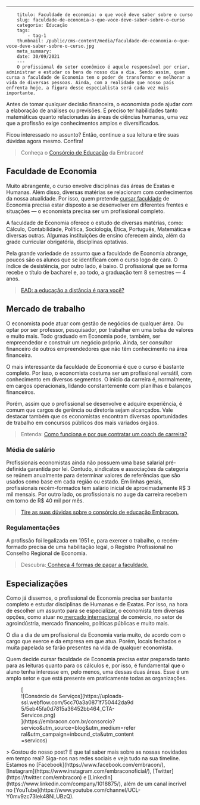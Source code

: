 ---
        titulo: Faculdade de economia: o que você deve saber sobre o curso
        slug: faculdade-de-economia-o-que-voce-deve-saber-sobre-o-curso
        categoria: Educação
        tags:
            - tag-1
        thumbnail: /public/cms-content/media/faculdade-de-economia-o-que-voce-deve-saber-sobre-o-curso.jpg
        meta_summary: 
        date: 30/09/2021
        ---
        O profissional do setor econômico é aquele responsável por criar, administrar e estudar os bens do nosso dia a dia. Sendo assim, quem cursa a faculdade de Economia tem o poder de transformar e melhorar a vida de diversas pessoas. Ainda, com a realidade que nosso país enfrenta hoje, a figura desse especialista será cada vez mais importante.

Antes de tomar qualquer decisão financeira, o economista pode ajudar com a elaboração de análises ou previsões. É preciso ter habilidades tanto matemáticas quanto relacionadas às áreas de ciências humanas, uma vez que a profissão exige conhecimentos amplos e diversificados.

Ficou interessado no assunto? Então, continue a sua leitura e tire suas dúvidas agora mesmo. Confira!

> Conheça o [Consórcio de Educação](https://www.embracon.com.br/consorcio-servicos) da Embracon!

Faculdade de Economia
---------------------

Muito abrangente, o curso envolve disciplinas das áreas de Exatas e Humanas. Além disso, diversas matérias se relacionam com conhecimentos da nossa atualidade. Por isso, quem pretende [cursar faculdade](https://www.embracon.com.br/blog/educacao-saiba-como-investir-na-sua) de Economia precisa estar disposto a se desenvolver em diferentes frentes e situações — o economista precisa ser um profissional completo.

A faculdade de Economia oferece o estudo de diversas matérias, como: Cálculo, Contabilidade, Política, Sociologia, Ética, Português, Matemática e diversas outras. Algumas instituições de ensino oferecem ainda, além da grade curricular obrigatória, disciplinas optativas.

Pela grande variedade de assunto que a faculdade de Economia abrange, poucos são os alunos que se identificam com o curso logo de cara. O índice de desistência, por outro lado, é baixo. O profissional que se forma recebe o título de bacharel e, ao todo, a graduação tem 8 semestres — 4 anos.

> [EAD: a educação a distância é para você?](https://www.embracon.com.br/blog/ead-a-educacao-a-distancia-e-para-voce)

Mercado de trabalho
-------------------

O economista pode atuar com gestão de negócios de qualquer área. Ou optar por ser professor, pesquisador, por trabalhar em uma bolsa de valores e muito mais. Todo graduado em Economia pode, também, ser empreendedor e construir um negócio próprio. Ainda, ser consultor financeiro de outros empreendedores que não têm conhecimento na área financeira.

O mais interessante da faculdade de Economia é que o curso é bastante completo. Por isso, o economista costuma ser um profissional versátil, com conhecimento em diversos segmentos. O início da carreira é, normalmente, em cargos operacionais, lidando constantemente com planilhas e balanços financeiros.

Porém, assim que o profissional se desenvolve e adquire experiência, é comum que cargos de gerência ou diretoria sejam alcançados. Vale destacar também que os economistas encontram diversas oportunidades de trabalho em concursos públicos dos mais variados órgãos.

> Entenda: [Como funciona e por que contratar um coach de carreira?](https://www.embracon.com.br/blog/como-funciona-e-por-que-contratar-um-coach-de-carreira)

### Média de salário

Profissionais economistas ainda não possuem uma base salarial pré-definida garantida por lei. Contudo, sindicatos e associações da categoria se reúnem anualmente para determinar valores de referências que são usados como base em cada região ou estado. Em linhas gerais, profissionais recém-formados tem salário inicial de aproximadamente R$ 3 mil mensais. Por outro lado, os profissionais no auge da carreira recebem em torno de R$ 40 mil por mês.

> [Tire as suas dúvidas sobre o consórcio de educação Embracon.](https://www.embracon.com.br/blog/tire-as-suas-duvidas-sobre-o-consorcio-de-educacao-embracon)

### Regulamentações

A profissão foi legalizada em 1951 e, para exercer o trabalho, o recém-formado precisa de uma habilitação legal, o Registro Profissional no Conselho Regional de Economia.

> Descubra:[ Conheça 4 formas de pagar a faculdade.](https://www.embracon.com.br/blog/conheca-4-formas-de-pagar-a-faculdade)

Especializações
---------------

Como já dissemos, o profissional de Economia precisa ser bastante completo e estudar disciplinas de Humanas e de Exatas. Por isso, na hora de escolher um assunto para se especializar, o economista tem diversas opções, como atuar no[ mercado internacional](https://www.embracon.com.br/blog/5-dicas-para-construir-uma-carreira-internacional) de comércio, no setor de agroindústria, mercado financeiro, políticas públicas e muito mais.

O dia a dia de um profissional da Economia varia muito, de acordo com o cargo que exerce e da empresa em que atua. Porém, locais fechados e muita papelada se farão presentes na vida de qualquer economista.

Quem decide cursar faculdade de Economia precisa estar preparado tanto para as leituras quanto para os cálculos e, por isso, é fundamental que o aluno tenha interesse em, pelo menos, uma dessas duas áreas. Esse é um amplo setor e que está presente em praticamente todas as organizações.

<figure class="w-richtext-figure-type-image w-richtext-align-center" style="max-width:310px">[<div>![Consórcio de Serviços](https://uploads-ssl.webflow.com/5cc70a3a0871f750442da9d5/5eb45fa0d7815a36452bb464_CTA-Servicos.png)</div>](https://embracon.com.br/consorcio?servico&utm_source=blog&utm_medium=referral&utm_campaign=inbound_cta&utm_content=servicos)</figure>> Gostou do nosso post? E que tal saber mais sobre as nossas novidades em tempo real? Siga-nos nas redes sociais e veja tudo na sua timeline. Estamos no [Facebook](https://www.facebook.com/embracon/), [Instagram](https://www.instagram.com/embraconoficial/), [Twitter](https://twitter.com/embracon) e [LinkedIn](https://www.linkedin.com/company/1018875/), além de um canal incrível no [YouTube](https://www.youtube.com/channel/UCL-Y0mv9zc73Iek48NLUBzQ).
        